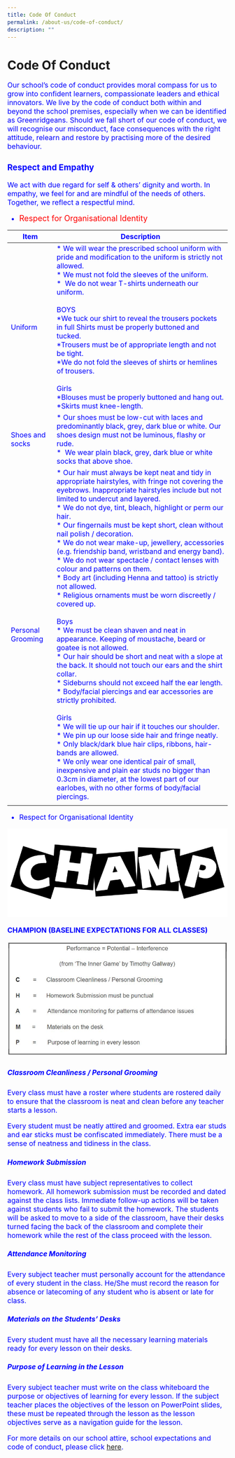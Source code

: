 ```yaml
---
title: Code Of Conduct
permalink: /about-us/code-of-conduct/
description: ""
---
```

# **Code Of Conduct**


<font size =3 color=blue>Our school’s code of conduct provides moral compass for us to grow into confident learners, compassionate leaders and ethical innovators. We live by the code of conduct both within and beyond the school premises, especially when we can be identified as Greenridgeans. Should we fall short of our code of conduct, we will recognise our misconduct, face consequences with the right attitude, relearn and restore by practising more of the desired behaviour.

	
### Respect and Empathy
We act with due regard for self & others’ dignity and worth. In empathy, we feel for and are mindful of the needs of others. Together, we reflect a respectful mind.
	
- <font size=4 color=red type=bold>Respect for Organisational Identity </font>

|Item | Description| 
| -------- | -------- | 
| Uniform   | *   We will wear the prescribed school uniform with pride and modification to the uniform is strictly not allowed.<br>*   We must not fold the sleeves of the uniform.<br>*    We do not wear T-shirts underneath our uniform.   <br><br> BOYS<br> *We tuck our shirt to reveal the trousers pockets in full Shirts must be properly buttoned and tucked.<br>*Trousers must be of appropriate length and not be tight.<br>*We do not fold the sleeves of shirts or hemlines of trousers.<br><br>Girls<br>*Blouses must be properly buttoned and hang out.<br>*Skirts must knee-length.|
|Shoes and socks|*   Our shoes must be low-cut with laces and predominantly black, grey, dark blue or white. Our shoes design must not be luminous, flashy or rude.<br>*    We wear plain black, grey, dark blue or white socks that above shoe. |
|Personal Grooming|*   Our hair must always be kept neat and tidy in appropriate hairstyles, with fringe not covering the eyebrows. Inappropriate hairstyles include but not limited to undercut and layered.<br>*   We do not dye, tint, bleach, highlight or perm our hair.<br>*   Our fingernails must be kept short, clean without nail polish / decoration.<br>*   We do not wear make-up, jewellery, accessories (e.g. friendship band, wristband and energy band).<br>*   We do not wear spectacle / contact lenses with colour and patterns on them.<br>*   Body art (including Henna and tattoo) is strictly not allowed.<br>*   Religious ornaments must be worn discreetly / covered up.<br><br>Boys<br>*   We must be clean shaven and neat in appearance. Keeping of moustache, beard or goatee is not allowed.<br>*   Our hair should be short and neat with a slope at the back. It should not touch our ears and the shirt collar.<br>*   Sideburns should not exceed half the ear length.<br>*   Body/facial piercings and ear accessories are strictly prohibited. <br><br>Girls<br>*   We will tie up our hair if it touches our shoulder.<br>*   We pin up our loose side hair and fringe neatly.<br>*   Only black/dark blue hair clips, ribbons, hair-bands are allowed.<br>*   We only wear one identical pair of small, inexpensive and plain ear studs no bigger than 0.3cm in diameter, at the lowest part of our earlobes, with no other forms of body/facial piercings.|
| | |
	
- Respect for Organisational Identity

	
	
	
![](/images/Banner_Code-Of-Conduct.png)

**CHAMPION (BASELINE EXPECTATIONS FOR ALL CLASSES)**


![](/images/codeofconduct.jpg)


##### **C**lassroom Cleanliness / Personal Grooming

Every class must have a roster where students are rostered daily to ensure that the classroom is neat and clean before any teacher starts a lesson.

Every student must be neatly attired and groomed. Extra ear studs and ear sticks must be confiscated immediately. There must be a sense of neatness and tidiness in the class.

##### **H**omework Submission

Every class must have subject representatives to collect homework. All homework submission must be recorded and dated against the class lists. Immediate follow-up actions will be taken against students who fail to submit the homework. The students will be asked to move to a side of the classroom, have their desks turned facing the back of the classroom and complete their homework while the rest of the class proceed with the lesson.

##### **A**ttendance Monitoring 

Every subject teacher must personally account for the attendance of every student in the class. He/She must record the reason for absence or latecoming of any student who is absent or late for class.

##### **M**aterials on the Students’ Desks
Every student must have all the necessary learning materials ready for every lesson on their desks.

##### **P**urpose of Learning in the Lesson

Every subject teacher must write on the class whiteboard the purpose or objectives of learning for every lesson. If the subject teacher places the objectives of the lesson on PowerPoint slides, these must be repeated through the lesson as the lesson objectives serve as a navigation guide for the lesson.

For more details on our school attire, school expectations and code of conduct, please click [here](/files/Code_of_Conduct2017.pdf).